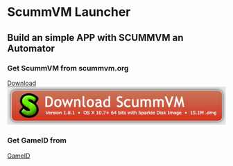 # ScummVM Launcher
## Build an simple APP with SCUMMVM an Automator

### Get ScummVM from scummvm.org
[Download](http://scummvm.org/downloads/)
![Download](https://github.com/n3PH1lim/SCUMM_Launcher_OSX/blob/master/pictures/get_scumm.png "Download")


### Get GameID from
[GameID](https://www.scummvm.org/compatibility/ "GameID")
